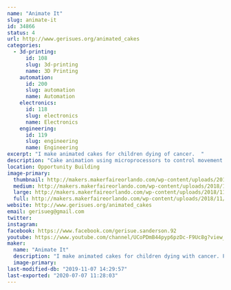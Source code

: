 ```yaml
---
name: "Animate It"
slug: animate-it
id: 34866
status: 4
url: http://www.gerisues.org/animated_cakes
categories:
  - 3d-printing:
      id: 108
      slug: 3d-printing
      name: 3D Printing
    automation:
      id: 200
      slug: automation
      name: Automation
    electronics:
      id: 118
      slug: electronics
      name: Electronics
    engineering:
      id: 119
      slug: engineering
      name: Engineering
excerpt: "I make animated cakes for children dying of cancer.  "
description: "Cake animation using microprocessors to control movement and sound of animated parts for cakes. For example, if I make a dog cake, the mouth opens and closes and barks, the paws tap, the ears wiggle and the tail wags. For a dragon, the wings flap, the mouth opens and roars, the tail wags and the claws move."
location: Opportunity Building
image-primary:
  thumbnail: http://makers.makerfaireorlando.com/wp-content/uploads/2018/11/bird.152201841_large-1-150x150.jpg
  medium: http://makers.makerfaireorlando.com/wp-content/uploads/2018/11/bird.152201841_large-1-300x233.jpg
  large: http://makers.makerfaireorlando.com/wp-content/uploads/2018/11/bird.152201841_large-1-1024x794.jpg
  full: http://makers.makerfaireorlando.com/wp-content/uploads/2018/11/bird.152201841_large-1.jpg
website: http://www.gerisues.org/animated_cakes
email: gerisueg@gmail.com
twitter: 
instagram: 
facebook: https://www.facebook.com/gerisue.sanderson.92
youtube: https://www.youtube.com/channel/UCoPDmB44pyp6pzDc-F9Uc8g?view_as=subscriber
maker:
  name: "Animate It"
  description: "I make animated cakes for children dying with cancer. For example, if I make a dog cake, the mouth opens and closes and barks, the paws tap, the ears wiggle and the tail wags. For a dragon, the wings flap, the mouth opens and roars, the tail wags and the claws move."
  image-primary: 
last-modified-db: "2019-11-07 14:29:57"
last-exported: "2020-07-07 11:28:03"
---
```

